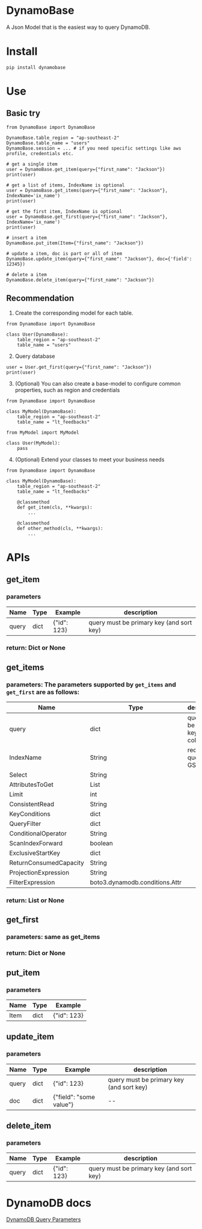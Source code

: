 # DynamoBase

A Json Model that is the easiest way to query DynamoDB.

# Install

```
pip install dynamobase
```

# Use

## Basic try

```
from DynamoBase import DynamoBase

DynamoBase.table_region = "ap-southeast-2"
DynamoBase.table_name = "users"
DynamoBase.session = ... # if you need specific settings like aws profile, credentials etc.

# get a single item
user = DynamoBase.get_item(query={"first_name": "Jackson"})
print(user)

# get a list of items, IndexName is optional
user = DynamoBase.get_items(query={"first_name": "Jackson"}, IndexName='ix_name')
print(user)

# get the first item, IndexName is optional
user = DynamoBase.get_first(query={"first_name": "Jackson"}, IndexName='ix_name')
print(user)

# insert a item
DynamoBase.put_item(Item={"first_name": "Jackson"})

# update a item, doc is part or all of item
DynamoBase.update_item(query={"first_name": "Jackson"}, doc={'field': 12345})

# delete a item
DynamoBase.delete_item(query={"first_name": "Jackson"})
```

## Recommendation

1. Create the corresponding model for each table.

```
from DynamoBase import DynamoBase

class User(DynamoBase):
    table_region = "ap-southeast-2"
    table_name = "users"

```

2. Query database

```
user = User.get_first(query={"first_name": "Jackson"})
print(user)
```

3. (Optional) You can also create a base-model to configure common properties, such as region and credentials

```
from DynamoBase import DynamoBase

class MyModel(DynamoBase):
    table_region = "ap-southeast-2"
    table_name = "lt_feedbacks"
```

```
from MyModel import MyModel

class User(MyModel):
    pass
```

4. (Optional) Extend your classes to meet your business needs

```
from DynamoBase import DynamoBase

class MyModel(DynamoBase):
    table_region = "ap-southeast-2"
    table_name = "lt_feedbacks"

    @classmethod
    def get_item(cls, **kwargs):
        ...

    @classmethod
    def other_method(cls, **kwargs):
        ...
```

# APIs

## get_item

### parameters

| Name  | Type | Example     | description |
| ----- | ---- | ----------- | ----------- |
| query | dict | {"id": 123} | query must be primary key (and sort key) |

### return: Dict or None

## get_items

### parameters: The parameters supported by `get_items` and `get_first` are as follows:

| Name                   | Type                           | description |
| ---------------------- | ------------------------------ | ----------- |
| query                  | dict                           | query can be primary key or GSI columns |
| IndexName              | String                         | required if query is GSI |
| Select                 | String                         |
| AttributesToGet        | List                           |
| Limit                  | int                            |
| ConsistentRead         | String                         |
| KeyConditions          | dict                           |
| QueryFilter            | dict                           |
| ConditionalOperator    | String                         |
| ScanIndexForward       | boolean                        |
| ExclusiveStartKey      | dict                           |
| ReturnConsumedCapacity | String                         |
| ProjectionExpression   | String                         |
| FilterExpression       | boto3.dynamodb.conditions.Attr |

### return: List<Dict> or None

## get_first

### parameters: same as get_items

### return: Dict or None

## put_item

### parameters

| Name | Type | Example     |
| ---- | ---- | ----------- |
| Item | dict | {"id": 123} |

## update_item

### parameters

| Name  | Type | Example     | description |
| ----- | ---- | ----------- | ----------- |
| query | dict | {"id": 123} | query must be primary key (and sort key) |
| doc   | dict | {"field": "some value"} | -- |

## delete_item

### parameters

| Name  | Type | Example     | description |
| ----- | ---- | ----------- | ----------- |
| query | dict | {"id": 123} | query must be primary key (and sort key) |

# DynamoDB docs

[DynamoDB Query Parameters](https://boto3.amazonaws.com/v1/documentation/api/latest/reference/services/dynamodb.html#DynamoDB.Client.query)
